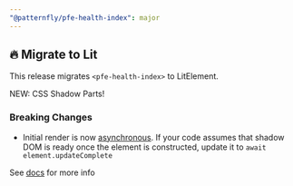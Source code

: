 ```yaml
---
"@patternfly/pfe-health-index": major
---
```


## 🔥 Migrate to Lit

This release migrates `<pfe-health-index>` to LitElement.

NEW: CSS Shadow Parts!

### Breaking Changes
- Initial render is now [asynchronous](https://lit.dev/docs/components/lifecycle/#reactive-update-cycle).
  If your code assumes that shadow DOM is ready once the element is constructed, update it to `await element.updateComplete`


See [docs](https://patternflyelements.org/components/health-index/) for more info
